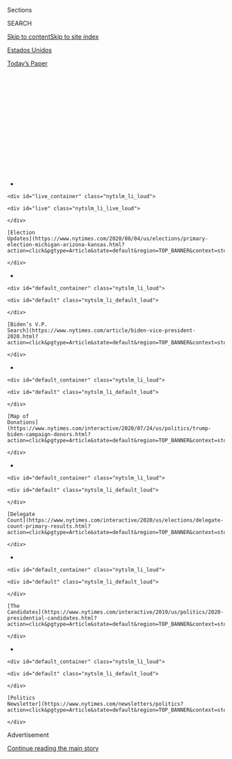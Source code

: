 <div id="app">

<div>

<div>

<div>

<div class="NYTAppHideMasthead css-1q2w90k e1suatyy0">

<div class="section css-ui9rw0 e1suatyy2">

<div class="css-eph4ug er09x8g0">

<div class="css-6n7j50">

</div>

<span class="css-1dv1kvn">Sections</span>

<div class="css-10488qs">

<span class="css-1dv1kvn">SEARCH</span>

</div>

[Skip to content](#site-content)[Skip to site index](#site-index)

</div>

<div id="masthead-section-label" class="css-1wr3we4 eaxe0e00">

[Estados
Unidos](https://www.nytimes.com/es/section/estados-unidos)

</div>

<div class="css-10698na e1huz5gh0">

</div>

</div>

<div id="masthead-bar-one" class="section hasLinks css-15hmgas e1csuq9d3">

<div class="css-uqyvli e1csuq9d0">

</div>

<div class="css-1uqjmks e1csuq9d1">

</div>

<div class="css-9e9ivx">

[](https://myaccount.nytimes.com/auth/login?response_type=cookie&client_id=vi)

</div>

<div class="css-1bvtpon e1csuq9d2">

[Today’s
Paper](https://www.nytimes.com/section/todayspaper)

</div>

</div>

</div>

</div>

<div data-aria-hidden="false">

<div id="site-content" data-role="main">

<div>

<div class="css-1aor85t" style="opacity:0.000000001;z-index:-1;visibility:hidden">

<div class="css-1hqnpie">

<div class="css-epjblv">

<span class="css-17xtcya">[Estados
Unidos](/es/section/estados-unidos)</span><span class="css-x15j1o">|</span><span class="css-fwqvlz">Por
qué Trump no puede postergar las elecciones de
2020</span>

</div>

<div class="css-k008qs">

<div class="css-1iwv8en">

<span class="css-18z7m18"></span>

<div>

</div>

</div>

<span class="css-1n6z4y">https://nyti.ms/30er8Sr</span>

<div class="css-1705lsu">

<div class="css-4xjgmj">

<div class="css-4skfbu" data-role="toolbar" data-aria-label="Social Media Share buttons, Save button, and Comments Panel with current comment count" data-testid="share-tools">

  - 
  - 
  - 
  - 
    
    <div class="css-6n7j50">
    
    </div>

  - 
  - 

</div>

</div>

</div>

</div>

</div>

</div>

<div id="NYT_TOP_BANNER_REGION" class="css-13pd83m">

<div>

<div id="styln-elections-notifications-menu" class="section interactive-content interactive-size-medium css-1edisqu">

<div class="css-17ih8de interactive-body">

<div class="nytslm_innerContainer" data-aria-live="polite">

<div class="nytslm_title">

</div>

  - 
    
    <div id="live_container" class="nytslm_li_loud">
    
    <div id="live" class="nytslm_li_live_loud">
    
    </div>
    
    [Election
    Updates](https://www.nytimes.com/2020/08/04/us/elections/primary-election-michigan-arizona-kansas.html?action=click&pgtype=Article&state=default&region=TOP_BANNER&context=storylines_menu)
    
    </div>

  - 
    
    <div id="default_container" class="nytslm_li_loud">
    
    <div id="default" class="nytslm_li_default_loud">
    
    </div>
    
    [Biden’s V.P.
    Search](https://www.nytimes.com/article/biden-vice-president-2020.html?action=click&pgtype=Article&state=default&region=TOP_BANNER&context=storylines_menu)
    
    </div>

  - 
    
    <div id="default_container" class="nytslm_li_loud">
    
    <div id="default" class="nytslm_li_default_loud">
    
    </div>
    
    [Map of
    Donations](https://www.nytimes.com/interactive/2020/07/24/us/politics/trump-biden-campaign-donors.html?action=click&pgtype=Article&state=default&region=TOP_BANNER&context=storylines_menu)
    
    </div>

  - 
    
    <div id="default_container" class="nytslm_li_loud">
    
    <div id="default" class="nytslm_li_default_loud">
    
    </div>
    
    [Delegate
    Count](https://www.nytimes.com/interactive/2020/us/elections/delegate-count-primary-results.html?action=click&pgtype=Article&state=default&region=TOP_BANNER&context=storylines_menu)
    
    </div>

  - 
    
    <div id="default_container" class="nytslm_li_loud">
    
    <div id="default" class="nytslm_li_default_loud">
    
    </div>
    
    [The
    Candidates](https://www.nytimes.com/interactive/2019/us/politics/2020-presidential-candidates.html?action=click&pgtype=Article&state=default&region=TOP_BANNER&context=storylines_menu)
    
    </div>

  - 
    
    <div id="default_container" class="nytslm_li_loud">
    
    <div id="default" class="nytslm_li_default_loud">
    
    </div>
    
    [Politics
    Newsletter](https://www.nytimes.com/newsletters/politics?action=click&pgtype=Article&state=default&region=TOP_BANNER&context=storylines_menu)
    
    </div>

</div>

</div>

</div>

</div>

</div>

<div id="top-wrapper" class="css-1sy8kpn">

<div id="top-slug" class="css-l9onyx">

Advertisement

</div>

[Continue reading the main
story](#after-top)

<div class="ad top-wrapper" style="text-align:center;height:100%;display:block;min-height:250px">

<div id="top" class="place-ad" data-position="top" data-size-key="top">

</div>

</div>

<div id="after-top">

</div>

</div>

<div>

<div id="sponsor-wrapper" class="css-1hyfx7x">

<div id="sponsor-slug" class="css-19vbshk">

Supported by

</div>

[Continue reading the main
story](#after-sponsor)

<div id="sponsor" class="ad sponsor-wrapper" style="text-align:center;height:100%;display:block">

</div>

<div id="after-sponsor">

</div>

</div>

<div class="css-186x18t">

Elecciones 2020

</div>

<div class="css-1vkm6nb ehdk2mb0">

# Por qué Trump no puede postergar las elecciones de 2020

</div>

Respondemos algunas preguntas clave sobre la realización de elecciones
durante una crisis. Y no, el presidente de Estados Unidos no puede
cancelar una elección por su cuenta.

<div class="css-79elbk" data-testid="photoviewer-wrapper">

<div class="css-z3e15g" data-testid="photoviewer-wrapper-hidden">

</div>

<div class="css-1a48zt4 ehw59r15" data-testid="photoviewer-children">

![<span class="css-16f3y1r e13ogyst0" data-aria-hidden="true">La fecha
de las elecciones generales de Estados Unidos está establecida por la
legislación federal, y para cambiarla se requeriría de una una ley
promulgada por el Congreso, firmada por el presidente y sujeta a
impugnación en los
tribunales.</span><span class="css-cnj6d5 e1z0qqy90" itemprop="copyrightHolder"><span class="css-1ly73wi e1tej78p0">Credit...</span><span><span>Doug
Mills/The New York
Times</span></span></span>](https://static01.nyt.com/images/2020/07/30/us/politics/30Trump-elecciones-ES-1/30election-explainer-articleLarge.jpg?quality=75&auto=webp&disable=upscale)

</div>

</div>

<div class="css-18e8msd">

<div class="css-vp77d3 epjyd6m0">

<div class="css-hus3qt ey68jwv0" data-aria-hidden="true">

[![Alexander
Burns](https://static01.nyt.com/images/2018/09/25/multimedia/author-alexander-burns/author-alexander-burns-thumbLarge-v2.png
"Alexander Burns")](https://www.nytimes.com/by/alexander-burns)

</div>

<div class="css-1baulvz">

Por [<span class="css-1baulvz last-byline" itemprop="name">Alexander
Burns</span>](https://www.nytimes.com/by/alexander-burns)

</div>

</div>

  - 
    
    <div class="css-ld3wwf e16638kd2">
    
    30 de julio de
    2020
    
    </div>

  - 
    
    <div class="css-4xjgmj">
    
    <div class="css-d8bdto" data-role="toolbar" data-aria-label="Social Media Share buttons, Save button, and Comments Panel with current comment count" data-testid="share-tools">
    
      - 
      - 
      - 
      - 
        
        <div class="css-6n7j50">
        
        </div>
    
      - 
      - 
    
    </div>
    
    </div>

</div>

<div class="css-mdjrty">

[Read in
English](https://www.nytimes.com/2020/07/30/us/politics/trump-postpone-election.html "Read in English")

</div>

</div>

<div class="section meteredContent css-1r7ky0e" name="articleBody" itemprop="articleBody">

<div class="css-1fanzo5 StoryBodyCompanionColumn">

<div class="css-53u6y8">

[Regístrate para recibir nuestro
boletín](https://www.nytimes.com/newsletters/el-times) con lo mejor de
The New York Times.

-----

El presidente [Donald
Trump](https://www.nytimes.com/es/interactive/2020/espanol/estados-unidos/donald-trump-elecciones.html),
a quien le ha ido mal en las encuestas en la carrera por la Casa Blanca,
[sugirió el
jueves](https://www.nytimes.com/2020/07/30/us/elections/biden-vs-trump.html)
que las elecciones generales del 3 de noviembre podrían postergarse
“hasta que la gente pueda votar de manera adecuada, segura y sin
percances”. Incluso para él, insinuar la idea de posponer las elecciones
fue una violación extraordinaria del decoro presidencial.

Pero el presidente de Estados Unidos no tiene la autoridad para cambiar
la fecha de una elección federal. Y el otro alegato que Trump hizo el
jueves —de que una votación generalizada por correo haría que las
elecciones fueran “inexactas y fraudulentas”— es falsa.

Aquí están las respuestas a algunas preguntas clave sobre la celebración
de elecciones en una
crisis.

## ¿Puede el presidente cancelar o posponer una elección con una orden ejecutiva?

No.

## ¿Por qué no?

[El artículo
II](https://constitution.congress.gov/browse/essay/artII-S1-C4-1/ALDE_00000230/)
de la Constitución de Estados Unidos [faculta al
Congreso](https://crsreports.congress.gov/product/pdf/R/R46413) a elegir
el momento de las elecciones generales. [Una ley federal
de 1845](https://www.loc.gov/law/help/statutes-at-large/28th-congress/session-2/c28s2ch1.pdf)
estableció la fecha como el primer martes después del primer lunes de
noviembre.

</div>

</div>

<div class="css-1fanzo5 StoryBodyCompanionColumn">

<div class="css-53u6y8">

Se necesitaría un cambio en la ley federal para cambiar la fecha. Eso
significaría una legislación promulgada por el Congreso, firmada por el
presidente y sujeta a impugnación en los tribunales.

**\[¿Hay algo que quieras saber sobre las elecciones presidenciales en
Estados Unidos?** **[Participa en nuestra sección de
Comentarios](https://www.nytimes.com/es/2020/07/30/espanol/estados-unidos/trump-retrasar-elecciones.html#commentsContainer)\]**

## ¿Qué posibilidades hay de que las elecciones de noviembre se retrasen?

¿Mencionamos que la Cámara de Representantes, controlada por el Partido
Demócrata, el Senado, controlado por el Republicano, y el presidente
Trump tendrían que aprobar esa legislación?

Llamarlo improbable sería quedarse corto.

Incluso si todo eso sucediera, no habría mucha flexibilidad para elegir
una fecha de elección alternativa: la Constitución establece que el
nuevo Congreso debe jurar el 3 de enero, y que el mandato del nuevo
presidente debe comenzar el 20 de enero. Esas fechas no se pueden
cambiar simplemente con la aprobación de legislación normal.

Marc Elias, demócrata y destacado abogado de elecciones, rechazó el
jueves la idea de que Trump cambiara las elecciones por su
cuenta.

</div>

</div>

<div class="css-cfo9c3">

</div>

<div class="css-1fanzo5 StoryBodyCompanionColumn">

<div class="css-53u6y8">

## ¿Pero acaso muchos estados no pospusieron sus elecciones primarias este año?

Sí: en respuesta a la pandemia del coronavirus, [16 estados y dos
territorios](https://www.nytimes.com/article/2020-campaign-primary-calendar-coronavirus.html)
retrasaron sus primarias presidenciales o extendieron los plazos para
votar por correo.

</div>

</div>

<div class="css-1fanzo5 StoryBodyCompanionColumn">

<div class="css-53u6y8">

Los estados tienen una amplia autonomía para definir el momento y los
procedimientos para las elecciones primarias. El proceso exacto para
establecer fechas para las primarias varía de estado a estado.

Por ejemplo, en Louisiana, la ley estatal permite al gobernador
reprogramar una elección debido a una emergencia, siempre y cuando el
secretario de Estado local haya certificado que existe una emergencia.
En marzo, el gobernador John Bel Edwards y el secretario de Estado de
Louisiana, R. Kyle Ardoin, hicieron exactamente eso. (De hecho, más
tarde pospusieron las elecciones primarias por segunda vez, lo que le
ganó más tiempo al estado para prepararse y celebrar su votación en
medio de la
pandemia).

## ¿Han considerado los funcionarios federales cambiar de fecha una elección general en el pasado?

Se informó en 2004 que algunos funcionarios del gobierno de George W.
Bush habían discutido la posibilidad de posponer una elección federal en
caso de un ataque terrorista. Pero esa idea fracasó rápidamente, y
Condoleezza Rice, la entonces asesora de seguridad nacional,
[dijo](https://www.nytimes.com/2004/07/13/trail/trail/white-house-tries-to-calm-hubbub-over-vote-delay.html)
que Estados Unidos había celebrado elecciones “cuando estábamos en
guerra, incluso cuando estábamos en guerra civil. Y deberíamos tener las
elecciones a
tiempo”.

## ¿Qué pasa con los procedimientos para votar en las elecciones de noviembre?

Si bien la fecha de la elección presidencial está establecida por ley
federal, los procedimientos para votar generalmente se controlan a nivel
estatal.

Es por eso que Estados Unidos tiene un mosaico tan complicado de
regulaciones de votación, con algunos estados que permiten el sufragio
anticipado y a distancia; algunos permiten votar por correo o si el
votante se registra ese mismo día; otros requieren ciertos tipos de
identificación para los votantes; y muchos estados hacen pocas o ninguna
de estas cosas.

Durante la pandemia, varios estados han tratado de facilitar a los
votantes el uso de las boletas por correo, ayudándoles a evitar acudir a
los lugares de votación el día de las elecciones. [En
Michigan](https://www.nytimes.com/2020/05/20/us/politics/trump-mail-in-voting-absentee-ballots.html),
por ejemplo, la secretaria de Estado, Jocelyn Benson, envió por correo
las solicitudes de boletas para sufragar a distancia a todos los 7,7
millones de votantes registrados para las elecciones primarias de agosto
y las elecciones generales de noviembre.

</div>

</div>

<div class="css-1fanzo5 StoryBodyCompanionColumn">

<div class="css-53u6y8">

Incluso antes de este año, cinco estados —Colorado, Hawái, Oregón, Utah
y Washington— han llevado a cabo sus elecciones casi completamente por
correo.

Otros estados han tenido problemas en gestionar una avalancha de boletas
para votar a distancia. En Nueva York, los votantes solicitaron cientos
de miles más de boletas para sufragar a distancia que en una elección
típica y [los funcionarios siguen contando los
votos](https://www.nytimes.com/2020/07/17/nyregion/election-absentee-ballots-primary.html)
más de un mes después del día de las primarias. Una elección clave en el
Décimosegundo Distrito del Congreso aún no se ha resuelto.

Eso puede ofrecer un panorama previo de lo [que podría suceder la noche
de las elecciones de
noviembre](https://www.nytimes.com/2020/06/24/us/politics/november-2020-election-day-results.html):
a menos que un candidato gane de forma arrolladora, puede que no haya un
ganador claro e inmediato en la carrera presidencial. Pero eso no
significa que la elección sea fraudulenta, solo que puede tomar más
tiempo determinar al
vencedor.

## ¿Es correcta la afirmación de Trump de que votar por correo conduce al fraude electoral?

[No](https://www.nytimes.com/article/mail-in-voting-explained.html).

Numerosos estudios han demostrado que [todas las formas de fraude
electoral son muy
raras](https://www.nytimes.com/article/mail-in-voting-explained.html) en
Estados Unidos. Un panel que Trump estableció para investigar la
corrupción electoral se disolvió en 2018 después de que [no encontró
evidencia
real](https://www.nytimes.com/2018/01/03/us/politics/trump-voter-fraud-commission.html)
de fraude.

Los expertos han dicho que votar por correo es menos seguro que votar en
persona, pero aún así es extremadamente raro ver casos de fraude
electoral.

En Washington, uno de los estados que vota casi completamente por
correo, un estudio realizado por el secretario de Estado, quien es
republicano, encontró que 142 boletas, de más de 3,1 millones emitidas,
eran casos potenciales de votación inadecuada en las elecciones de 2018
y fueron remitidas a los alguaciles y fiscales del condado para acciones
legales. Esto representa aproximadamente el 0,004 por ciento del
electorado.

Uno de los casos más prominentes de fraude se produjo en el Noveno
Distrito del Congreso de Carolina del Norte, donde un agente político
[fue
acusado](https://www.nytimes.com/2019/07/30/us/mccrae-dowless-indictment.html)
de recolectar y enviar de forma fraudulenta boletas para sufragar a
distancia, en un intento de manipular los resultados de las elecciones a
favor del candidato republicano. Pero es probable que se detecten
esquemas tan ambiciosos como este, dicen los expertos; el distrito
celebró un segundo intento de elección.

</div>

</div>

<div class="css-1fanzo5 StoryBodyCompanionColumn">

<div class="css-53u6y8">

Y el propio Trump votó por correo en las últimas elecciones.

Reid J. Epstein y Linda Qiu colaboraron con reportería.

Alexander Burns es un corresponsal de política nacional que cubre las
elecciones y el poder político en todo Estados Unidos, incluida la
campaña de 2016 de Donald Trump. Antes de unirse al Times en 2015,
cubrió las elecciones de 2012 para Politico.
[@alexburnsNYT](https://twitter.com/alexburnsNYT)

</div>

</div>

<div>

</div>

</div>

<div>

</div>

<div>

</div>

<div id="NYT_BELOW_MAIN_CONTENT_REGION">

<div>

<div id="STLYN_guide_v1_STYLN_guide_a" class="section css-l08pwh interactive-content interactive-size-medium">

<div class="css-17ih8de interactive-body">

<div class="g-story g-freebird g-max-limit" data-preview-slug="styln-scroll-guide">

</div>

<div id="g-electionguide-id" class="g-electionguide">

<div class="g-electionguide-container">

<div class="g-electionguide-wrapper">

<div class="g-electionguide-logo">

</div>

# Our 2020 Election Guide

Updated Aug. 4, 2020

  - 
    
    -----
    
    ## The Latest
    
      - Five states are holding primary elections Tuesday, with voters
        in Arizona, Kansas, Michigan, Missouri and Washington State
        choosing nominees for Congress and local offices. [Follow live
        election updates
        here.](https://www.nytimes.com/2020/08/04/us/elections/primary-election-michigan-arizona-kansas.html?action=click&pgtype=Article&state=default&region=BELOW_MAIN_CONTENT&context=storylines_guide)

  - 
    
    -----
    
    ## Biden’s V.P. Search
    
      - [Here are 13
        women](https://www.nytimes.com/article/biden-vice-president-2020.html?action=click&pgtype=Article&state=default&region=BELOW_MAIN_CONTENT&context=storylines_guide)
        who have been under consideration to be Joe Biden’s running
        mate, and why each might be chosen — and might not be.

  - 
    
    -----
    
    ## Keep Up With Our Coverage
    
      - Get an
        [email](https://www.nytimes.com/newsletters/politics?action=click&pgtype=Article&state=default&region=BELOW_MAIN_CONTENT&context=storylines_guide)
        recapping the day’s news
    
    <!-- end list -->
    
      - Download our mobile app on
        [iOS](https://apps.apple.com/us/app/nytimes/id284862083?ls=1&mat_click_id=5c79ae7455014fd1bd66b5610c05b8f2-20191112-16948&referrer=mat_click_id%3D5c79ae7455014fd1bd66b5610c05b8f2-20191112-16948%26link_click_id%3D722930677036718082)
        and
        [Android](http://a.localytics.com/android?id=com.nytimes.android&referrer=utm_source%3Dother_nyt_mobile_web%26utm_medium%3DWeb%2520page%26utm_term%3DGeneral%2520Mobile%2520Page%26utm_campaign%3DNYT%2520Mobile%2520General%2520Page)
        and turn on Breaking News and Politics alerts

</div>

</div>

</div>

</div>

</div>

</div>

</div>

<div>

</div>

<div>

<div id="bottom-wrapper" class="css-1ede5it">

<div id="bottom-slug" class="css-l9onyx">

Advertisement

</div>

[Continue reading the main
story](#after-bottom)

<div id="bottom" class="ad bottom-wrapper" style="text-align:center;height:100%;display:block;min-height:90px">

</div>

<div id="after-bottom">

</div>

</div>

</div>

</div>

</div>

## Site Index

<div>

</div>

## Site Information Navigation

  - [© <span>2020</span> <span>The New York Times
    Company</span>](https://help.nytimes.com/hc/en-us/articles/115014792127-Copyright-notice)

<!-- end list -->

  - [NYTCo](https://www.nytco.com/)
  - [Contact
    Us](https://help.nytimes.com/hc/en-us/articles/115015385887-Contact-Us)
  - [Work with us](https://www.nytco.com/careers/)
  - [Advertise](https://nytmediakit.com/)
  - [T Brand Studio](http://www.tbrandstudio.com/)
  - [Your Ad
    Choices](https://www.nytimes.com/privacy/cookie-policy#how-do-i-manage-trackers)
  - [Privacy](https://www.nytimes.com/privacy)
  - [Terms of
    Service](https://help.nytimes.com/hc/en-us/articles/115014893428-Terms-of-service)
  - [Terms of
    Sale](https://help.nytimes.com/hc/en-us/articles/115014893968-Terms-of-sale)
  - [Site
    Map](https://spiderbites.nytimes.com)
  - [Help](https://help.nytimes.com/hc/en-us)
  - [Subscriptions](https://www.nytimes.com/subscription?campaignId=37WXW)

</div>

</div>

</div>

</div>
